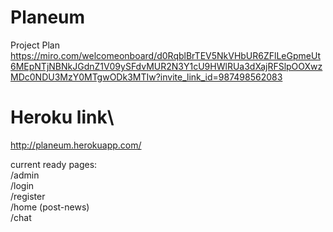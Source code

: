 # Planeum
Project Plan 
https://miro.com/welcomeonboard/d0RqblBrTEV5NkVHbUR6ZFlLeGpmeUt6MEpNTjNBNkJGdnZ1V09ySFdvMUR2N3Y1cU9HWlRUa3dXajRFSlpOOXwzMDc0NDU3MzY0MTgwODk3MTIw?invite_link_id=987498562083

# Heroku link\
http://planeum.herokuapp.com/

current ready pages:\
/admin\
/login\
/register\
/home    (post-news)\
/chat
